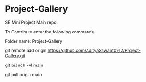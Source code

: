 # Project-Gallery
SE Mini Project Main repo

To Contribute enter the following commands

Folder name: Project-Gallery

git remote add origin https://github.com/AdityaSawant0912/Project-Gallery.git

git branch -M main

git pull origin main

